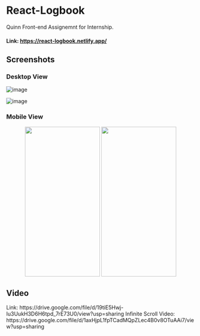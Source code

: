 # React-Logbook
Quinn Front-end Assignemnt for Internship.

#### Link: https://react-logbook.netlify.app/

## Screenshots

### Desktop View
![image](https://user-images.githubusercontent.com/57860123/117632246-a8341e80-b19a-11eb-97ba-e19440b7cd4e.png)

![image](https://user-images.githubusercontent.com/57860123/117632831-17117780-b19b-11eb-97ad-d2f2a1b37126.png)

### Mobile View
<p align="center"> 
<img src="https://user-images.githubusercontent.com/57860123/117633321-91da9280-b19b-11eb-9239-2dcf8ee25272.jpg" width="200" height="400">      
<img src="https://user-images.githubusercontent.com/57860123/117633373-9dc65480-b19b-11eb-9b6e-137ad704eb37.jpg" width="200" height="400">
  </p>

<h2>Video</h2>
Link: https://drive.google.com/file/d/19tiE5Hwj-Iu3UukH3D6H6tpd_7rE73U0/view?usp=sharing
Infinite Scroll Video: https://drive.google.com/file/d/1axHjpL1fpTCadMQpZLec4B0v8OTuAAi7/view?usp=sharing
